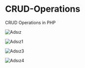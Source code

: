 # CRUD-Operations
CRUD Operations in PHP


![Adsız](https://user-images.githubusercontent.com/73760138/146943009-2795082e-73f6-4505-b8db-8e751644792c.png)


![Adsız1](https://user-images.githubusercontent.com/73760138/146943024-6366eb3e-8750-4099-8654-fca0678016a9.png)


![Adsız3](https://user-images.githubusercontent.com/73760138/146943330-0f3bc953-737b-4198-bf55-e9d65576dc1c.png)


![Adsız4](https://user-images.githubusercontent.com/73760138/146943337-9ef357d8-0c48-4620-830b-ff36ae0dfa51.png)
